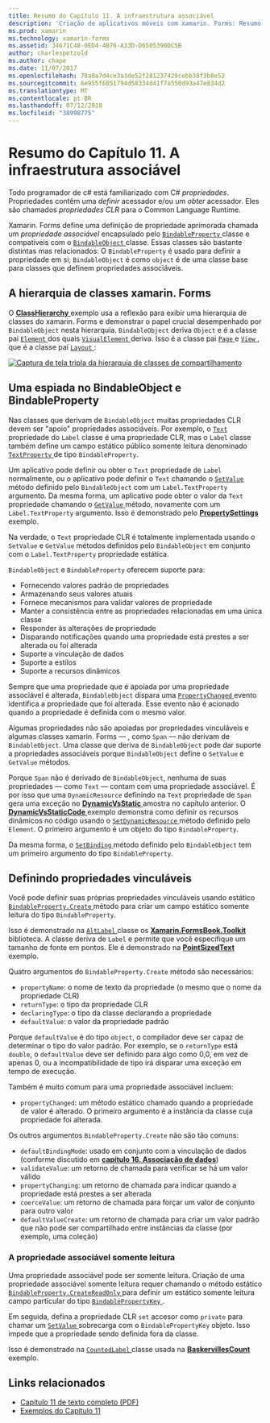 ```yaml
---
title: Resumo do Capítulo 11. A infraestrutura associável
description: 'Criação de aplicativos móveis com xamarin. Forms: Resumo do Capítulo 11. A infraestrutura associável'
ms.prod: xamarin
ms.technology: xamarin-forms
ms.assetid: 34671C48-0ED4-4B76-A33D-D6505390DC5B
author: charlespetzold
ms.author: chape
ms.date: 11/07/2017
ms.openlocfilehash: 78a0a7d4ce3a3de52f281237429cebb38f3b8e52
ms.sourcegitcommit: 6e955f6851794d58334d41f7a550d93a47e834d2
ms.translationtype: MT
ms.contentlocale: pt-BR
ms.lasthandoff: 07/12/2018
ms.locfileid: "38998775"
---
```

# <a name="summary-of-chapter-11-the-bindable-infrastructure"></a>Resumo do Capítulo 11. A infraestrutura associável

Todo programador de c# está familiarizado com C# *propriedades*. Propriedades contêm uma *definir* acessador e/ou um *obter* acessador. Eles são chamados *propriedades CLR* para o Common Language Runtime.

Xamarin. Forms define uma definição de propriedade aprimorada chamada um *propriedade associável* encapsulado pelo [ `BindableProperty` ](xref:Xamarin.Forms.BindableProperty) classe e compatíveis com o [ `BindableObject` ](xref:Xamarin.Forms.BindableObject)classe. Essas classes são bastante distintas mas relacionados: O `BindableProperty` é usado para definir a propriedade em si; `BindableObject` é como `object` é de uma classe base para classes que definem propriedades associáveis.

## <a name="the-xamarinforms-class-hierarchy"></a>A hierarquia de classes xamarin. Forms

O [ **ClassHierarchy** ](https://github.com/xamarin/xamarin-forms-book-samples/tree/master/Chapter11/ClassHierarchy) exemplo usa a reflexão para exibir uma hierarquia de classes do xamarin. Forms e demonstrar o papel crucial desempenhado por `BindableObject` nesta hierarquia. `BindableObject` deriva `Object` e é a classe pai [ `Element` ](xref:Xamarin.Forms.Element) dos quais [ `VisualElement` ](xref:Xamarin.Forms.VisualElement) deriva. Isso é a classe pai [ `Page` ](xref:Xamarin.Forms.Page) e [ `View` ](xref:Xamarin.Forms.View), que é a classe pai [ `Layout` ](xref:Xamarin.Forms.Layout):

[![Captura de tela tripla da hierarquia de classes de compartilhamento](images/ch11fg01-small.png "compartilhamento de hierarquia de classe")](images/ch11fg01-large.png#lightbox "compartilhamento da hierarquia de classe")

## <a name="a-peek-into-bindableobject-and-bindableproperty"></a>Uma espiada no BindableObject e BindableProperty

Nas classes que derivam de `BindableObject` muitas propriedades CLR devem ser "apoio" propriedades associáveis. Por exemplo, o [ `Text` ](xref:Xamarin.Forms.Label.Text) propriedade do `Label` classe é uma propriedade CLR, mas o `Label` classe também define um campo estático público somente leitura denominado [ `TextProperty` ](xref:Xamarin.Forms.Label.TextProperty) de tipo `BindableProperty`.

Um aplicativo pode definir ou obter o `Text` propriedade de `Label` normalmente, ou o aplicativo pode definir o `Text` chamando o [ `SetValue` ](xref:Xamarin.Forms.BindableObject.SetValue(Xamarin.Forms.BindableProperty,System.Object)) método definido pelo `BindableObject` com um `Label.TextProperty` argumento. Da mesma forma, um aplicativo pode obter o valor da `Text` propriedade chamando o [ `GetValue` ](xref:Xamarin.Forms.BindableObject.GetValue(Xamarin.Forms.BindableProperty)) método, novamente com um `Label.TextProperty` argumento. Isso é demonstrado pelo [ **PropertySettings** ](https://github.com/xamarin/xamarin-forms-book-samples/tree/master/Chapter11/PropertySettings) exemplo.

Na verdade, o `Text` propriedade CLR é totalmente implementada usando o `SetValue` e `GetValue` métodos definidos pelo `BindableObject` em conjunto com o `Label.TextProperty` propriedade estática.

`BindableObject` e `BindableProperty` oferecem suporte para:

- Fornecendo valores padrão de propriedades
- Armazenando seus valores atuais
- Fornece mecanismos para validar valores de propriedade
- Manter a consistência entre as propriedades relacionadas em uma única classe
- Responder às alterações de propriedade
- Disparando notificações quando uma propriedade está prestes a ser alterada ou foi alterada
- Suporte a vinculação de dados
- Suporte a estilos
- Suporte a recursos dinâmicos

Sempre que uma propriedade que é apoiada por uma propriedade associável é alterada, `BindableObject` dispara uma [ `PropertyChanged` ](xref:Xamarin.Forms.BindableObject.PropertyChanged) evento identifica a propriedade que foi alterada. Esse evento não é acionado quando a propriedade é definida com o mesmo valor.

Algumas propriedades não são apoiadas por propriedades vinculáveis e algumas classes xamarin. Forms &mdash; , como `Span` &mdash; não derivam de `BindableObject`. Uma classe que deriva de `BindableObject` pode dar suporte a propriedades associáveis porque `BindableObject` define o `SetValue` e `GetValue` métodos.

Porque `Span` não é derivado de `BindableObject`, nenhuma de suas propriedades &mdash; como `Text` &mdash; contam com uma propriedade associável. É por isso que uma `DynamicResource` definindo na `Text` propriedade de `Span` gera uma exceção no [ **DynamicVsStatic** ](https://github.com/xamarin/xamarin-forms-book-samples/tree/master/Chapter10/DynamicVsStatic) amostra no capítulo anterior. O [ **DynamicVsStaticCode** ](https://github.com/xamarin/xamarin-forms-book-samples/tree/master/Chapter11/DynamicVsStaticCode) exemplo demonstra como definir os recursos dinâmicos no código usando o [ `SetDynamicResource` ](xref:Xamarin.Forms.Element.SetDynamicResource(Xamarin.Forms.BindableProperty,System.String)) método definido pelo `Element`. O primeiro argumento é um objeto do tipo `BindableProperty`.

Da mesma forma, o [ `SetBinding` ](xref:Xamarin.Forms.BindableObject.SetBinding(Xamarin.Forms.BindableProperty,Xamarin.Forms.BindingBase)) método definido pelo `BindableObject` tem um primeiro argumento do tipo `BindableProperty`.

## <a name="defining-bindable-properties"></a>Definindo propriedades vinculáveis

Você pode definir suas próprias propriedades vinculáveis usando estático [ `BindableProperty.Create` ](xref:Xamarin.Forms.BindableProperty.Create(System.String,System.Type,System.Type,System.Object,Xamarin.Forms.BindingMode,Xamarin.Forms.BindableProperty.ValidateValueDelegate,Xamarin.Forms.BindableProperty.BindingPropertyChangedDelegate,Xamarin.Forms.BindableProperty.BindingPropertyChangingDelegate,Xamarin.Forms.BindableProperty.CoerceValueDelegate,Xamarin.Forms.BindableProperty.CreateDefaultValueDelegate)) método para criar um campo estático somente leitura do tipo `BindableProperty`.

Isso é demonstrado na [ `AltLabel` ](https://github.com/xamarin/xamarin-forms-book-samples/blob/master/Libraries/Xamarin.FormsBook.Toolkit/Xamarin.FormsBook.Toolkit/AltLabel.cs) classe os [ **Xamarin.FormsBook.Toolkit** ](https://github.com/xamarin/xamarin-forms-book-samples/tree/master/Libraries/Xamarin.FormsBook.Toolkit) biblioteca. A classe deriva de `Label` e permite que você especifique um tamanho de fonte em pontos. Ele é demonstrado na [ **PointSizedText** ](https://github.com/xamarin/xamarin-forms-book-samples/tree/master/Chapter11/PointSizedText) exemplo.

Quatro argumentos do `BindableProperty.Create` método são necessários:

- `propertyName`: o nome de texto da propriedade (o mesmo que o nome da propriedade CLR)
- `returnType`: o tipo da propriedade CLR
- `declaringType`: o tipo da classe declarando a propriedade
- `defaultValue`: o valor da propriedade padrão

Porque `defaultValue` é do tipo `object`, o compilador deve ser capaz de determinar o tipo do valor padrão. Por exemplo, se o `returnType` está `double`, o `defaultValue` deve ser definido para algo como 0,0, em vez de apenas 0, ou a incompatibilidade de tipo irá disparar uma exceção em tempo de execução.

Também é muito comum para uma propriedade associável incluem:

- `propertyChanged`: um método estático chamado quando a propriedade de valor é alterado. O primeiro argumento é a instância da classe cuja propriedade foi alterada.

Os outros argumentos `BindableProperty.Create` não são tão comuns:

- `defaultBindingMode`: usado em conjunto com a vinculação de dados (conforme discutido em [ **capítulo 16. Associação de dados**](chapter16.md))
- `validateValue`: um retorno de chamada para verificar se há um valor válido
- `propertyChanging`: um retorno de chamada para indicar quando a propriedade está prestes a ser alterada
- `coerceValue`: um retorno de chamada para forçar um valor de conjunto para outro valor
- `defaultValueCreate`: um retorno de chamada para criar um valor padrão que não pode ser compartilhado entre instâncias da classe (por exemplo, uma coleção)

### <a name="the-read-only-bindable-property"></a>A propriedade associável somente leitura

Uma propriedade associável pode ser somente leitura. Criação de uma propriedade associável somente leitura requer chamando o método estático [ `BindableProperty.CreateReadOnly` ](xref:Xamarin.Forms.BindableProperty.CreateReadOnly(System.String,System.Type,System.Type,System.Object,Xamarin.Forms.BindingMode,Xamarin.Forms.BindableProperty.ValidateValueDelegate,Xamarin.Forms.BindableProperty.BindingPropertyChangedDelegate,Xamarin.Forms.BindableProperty.BindingPropertyChangingDelegate,Xamarin.Forms.BindableProperty.CoerceValueDelegate,Xamarin.Forms.BindableProperty.CreateDefaultValueDelegate)) para definir um estático somente leitura campo particular do tipo [ `BindablePropertyKey` ](xref:Xamarin.Forms.BindablePropertyKey).

Em seguida, defina a propriedade CLR `set` accesor como `private` para chamar um [ `SetValue` ](xref:Xamarin.Forms.BindableObject.SetValue(Xamarin.Forms.BindablePropertyKey,System.Object)) sobrecarga com o `BindablePropertyKey` objeto. Isso impede que a propriedade sendo definida fora da classe.

Isso é demonstrado na [ `CountedLabel` ](https://github.com/xamarin/xamarin-forms-book-samples/blob/master/Libraries/Xamarin.FormsBook.Toolkit/Xamarin.FormsBook.Toolkit/CountedLabel.cs) classe usada na [ **BaskervillesCount** ](https://github.com/xamarin/xamarin-forms-book-samples/tree/master/Chapter11/BaskervillesCount) exemplo.



## <a name="related-links"></a>Links relacionados

- [Capítulo 11 de texto completo (PDF)](https://download.xamarin.com/developer/xamarin-forms-book/XamarinFormsBook-Ch11-Apr2016.pdf)
- [Exemplos do Capítulo 11](https://github.com/xamarin/xamarin-forms-book-samples/tree/master/Chapter11)
